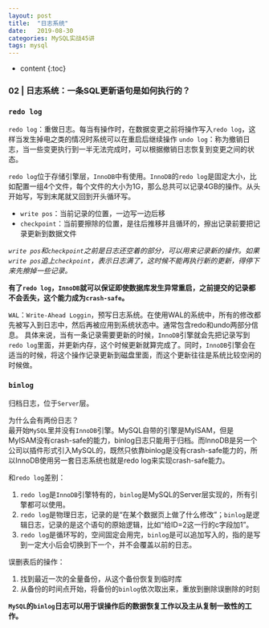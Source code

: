 ```yaml
---
layout: post
title:  "日志系统"
date:   2019-08-30
categories: MySQL实战45讲
tags: mysql
---
```


* content
{:toc}

### 02 | 日志系统：一条SQL更新语句是如何执行的？
### `redo log`

`redo log`：重做日志。每当有操作时，在数据变更之前将操作写入`redo log`，这样当发生掉电之类的情况时系统可以在重启后继续操作
`undo log`：称为撤销日志，当一些变更执行到一半无法完成时，可以根据撤销日志恢复到变更之间的状态。

`redo log`位于存储引擎层，`InnoDB`中有使用。`InnoDB`的`redo log`是固定大小，比如配置一组4个文件，每个文件的大小为1G，那么总共可以记录4GB的操作。从头开始写，写到末尾就又回到开头循环写。
- `write pos`：当前记录的位置，一边写一边后移
- `checkpoint`：当前要擦除的位置，是往后推移并且循环的，擦出记录前要把记录更新到数据文件
 
_`write pos`和`checkpoint`之前是日志还空着的部分，可以用来记录新的操作。如果`write pos`追上`checkpoint`，表示日志满了，这时候不能再执行新的更新，得停下来先擦掉一些记录。_  

**有了`redo log`，`InnoDB`就可以保证即使数据库发生异常重启，之前提交的记录都不会丢失，这个能力成为`crash-safe`。**

`WAL`：`Write-Ahead Loggin`，预写日志系统。在使用WAL的系统中，所有的修改都先被写入到日志中，然后再被应用到系统状态中。通常包含redo和undo两部分信息。
具体来说，当有一条记录需要更新的时候，`InnoDB`引擎就会先把记录写到`redo log`里面，并更新内存，这个时候更新就算完成了。同时，`InnoDB`引擎会在适当的时候，将这个操作记录更新到磁盘里面，而这个更新往往是系统比较空闲的时候做。


### `binlog`
归档日志，位于`Server`层。  

为什么会有两份日志？  
最开始`MySQL`里并没有`InnoDB`引擎。MySQL自带的引擎是MyISAM，但是MyISAM没有crash-safe的能力，binlog日志只能用于归档。而InnoDB是另一个公司以插件形式引入MySQL的，既然只依靠binlog是没有crash-safe能力的，所以InnoDB使用另一套日志系统也就是redo log来实现crash-safe能力。

和`redo log`差别：
1. `redo log`是`InnoDB`引擎特有的，`binlog`是MySQL的Server层实现的，所有引擎都可以使用。
2. `redo log`是物理日志，记录的是“在某个数据页上做了什么修改”；`binlog`是逻辑日志，记录的是这个语句的原始逻辑，比如“给ID=2这一行的c字段加1”。
3. `redo log`是循环写的，空间固定会用完，`binlog`是可以追加写入的，指的是写到一定大小后会切换到下一个，并不会覆盖以前的日志。

误删表后的操作：
1. 找到最近一次的全量备份，从这个备份恢复到临时库
2. 从备份的时间点开始，将备份的`binlog`依次取出来，重放到删除误删除的时刻

**`MySQL`的`binlog`日志可以用于误操作后的数据恢复工作以及主从复制一致性的工作。**
